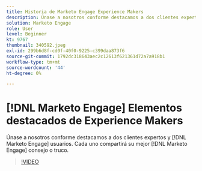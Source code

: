 ```yaml
---
title: Historia de Marketo Engage Experience Makers
description: Únase a nosotros conforme destacamos a dos clientes expertos y [!DNL Marketo Engage] usuarios. Cada uno compartirá su mejor [!DNL Marketo Engage] consejo o truco.
solution: Marketo Engage
role: User
level: Beginner
kt: 9767
thumbnail: 340592.jpeg
exl-id: 299b6d8f-cd0f-40f0-9225-c399daa873f6
source-git-commit: 1792dc318643aec2c12613f621361d72a7a918b1
workflow-type: tm+mt
source-wordcount: '44'
ht-degree: 0%

---
```


# [!DNL Marketo Engage] Elementos destacados de Experience Makers

Únase a nosotros conforme destacamos a dos clientes expertos y [!DNL Marketo Engage] usuarios. Cada uno compartirá su mejor [!DNL Marketo Engage] consejo o truco.

>[!VIDEO](https://video.tv.adobe.com/v/340592/?quality=12&learn=on)
